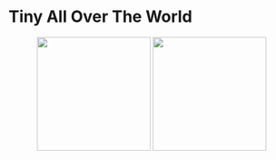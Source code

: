 # Tiny All Over The World
<p align="center">
<img width="200" height="200" src="https://github.com/loatheb/tiny-all-over-the-world/blob/master/assets/icon.png"></img>
<img width="200" height="200" src="https://github.com/loatheb/tiny-all-over-the-world/blob/master/assets/avatar.JPG"></img>
</p>

